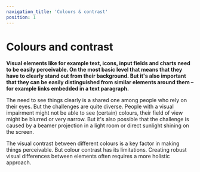 ```yaml
---
navigation_title: 'Colours & contrast'
position: 1
---
```


# Colours and contrast

**Visual elements like for example text, icons, input fields and charts need to be easily perceivable. On the most basic level that means that they have to clearly stand out from their background. But it's also important that they can be easily distinguished from similar elements around them – for example links embedded in a text paragraph.**

The need to see things clearly is a shared one among people who rely on their eyes. But the challenges are quite diverse. People with a visual impairment might not be able to see (certain) colours, their field of view might be blurred or very narrow. But it's also possible that the challenge is caused by a beamer projection in a light room or direct sunlight shining on the screen.

The visual contrast between different colours is a key factor in making things perceivable. But colour contrast has its limitations. Creating robust visual differences between elements often requires a more holistic approach.
